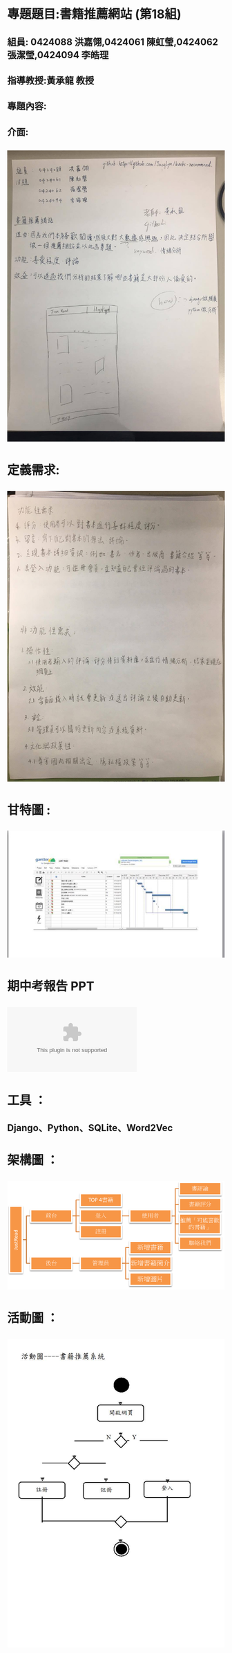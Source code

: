 # 專題題目:書籍推薦網站 (第18組) 
## 組員: 0424088 洪嘉翎,0424061 陳虹瑩,0424062 張潔瑩,0424094 李皓理
## 指導教授:黃承龍 教授
## 專題內容:
## 介面:

## ![](justread.jpg "justread")

# 定義需求:

## ![](justread2.jpg "justread")

# 甘特圖 :

## ![](justread3.jpg "justread")

# 期中考報告 PPT

## ![](系統分析與設計報告.pptx "justread")

# 工具 ：

## Django、Python、SQLite、Word2Vec

# 架構圖 ：

## ![](架構圖.png "justread")

# 活動圖 ：

## ![](活動圖.jpg "justread")
